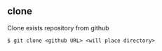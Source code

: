 ## clone

Clone exists repository from github

```
$ git clone <github URL> <will place directory>
```
